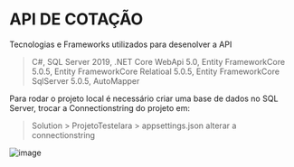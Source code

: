 # API DE COTAÇÃO

Tecnologias e Frameworks utilizados para desenolver a API 
  > C#,
  > SQL Server 2019,
  > .NET Core WebApi 5.0,
  > Entity FrameworkCore 5.0.5,
  > Entity FrameworkCore Relatioal 5.0.5,
  > Entity FrameworkCore SqlServer 5.0.5,
  > AutoMapper

Para rodar o projeto local é necessário criar uma base de dados no SQL Server, trocar a Connectionstring do projeto em:
  > Solution > ProjetoTesteIara > appsettings.json alterar a connectionstring

![image](https://user-images.githubusercontent.com/35781999/114455742-74bd9e80-9bb2-11eb-8f85-04895d2cda45.png)

